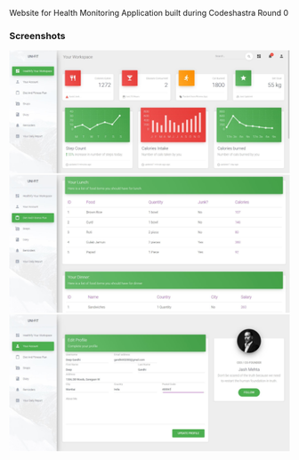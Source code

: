 Website for Health Monitoring Application built during Codeshastra Round 0



### Screenshots

![](https://github.com/jashmehta3300/Screenshots/blob/master/Uni-fit_img/img_1.JPG)
![](https://github.com/jashmehta3300/Screenshots/blob/master/Uni-fit_img/img_2.JPG)
![](https://github.com/jashmehta3300/Screenshots/blob/master/Uni-fit_img/img_3.JPG)
